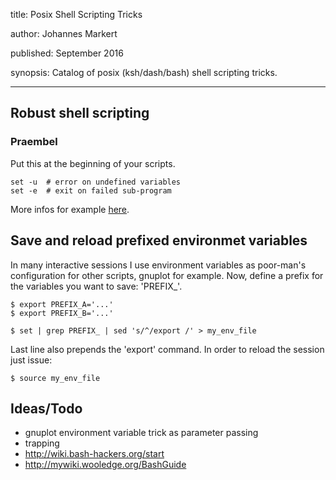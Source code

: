 title: Posix Shell Scripting Tricks

author: Johannes Markert

published: September 2016

synopsis: Catalog of posix (ksh/dash/bash) shell scripting tricks.

---

Robust shell scripting
----------------------

### Praembel

Put this at the beginning of your scripts.

    set -u  # error on undefined variables
    set -e  # exit on failed sub-program 

More infos for example [here](http://www.davidpashley.com/articles/writing-robust-shell-scripts/).


Save and reload prefixed environmet variables
---------------------------------------------

In many interactive sessions I use environment variables as poor-man's
configuration for other scripts, gnuplot for example. Now, define a prefix for
the variables you want to save: 'PREFIX_'.

    $ export PREFIX_A='...'
    $ export PREFIX_B='...'

    $ set | grep PREFIX_ | sed 's/^/export /' > my_env_file

Last line also prepends the 'export' command. In order to reload the session
just issue:

    $ source my_env_file


Ideas/Todo
----------

- gnuplot environment variable trick as parameter passing
- trapping
- http://wiki.bash-hackers.org/start
- http://mywiki.wooledge.org/BashGuide
